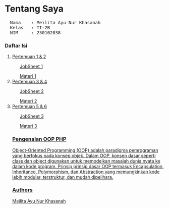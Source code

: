 # Tentang Saya
<pre>
  Nama    : Meilita Ayu Nur Khasanah
  Kelas   : TI-2B
  NIM     : 230102038
</pre>

<h3>Daftar Isi</h3>
<ol>
<li><a href="P.Web_2/Pertemuan1&2">Pertemuan 1 & 2</a></li>
  <ul><a href="P.Web_2/Pertemuan1&2/Jobsheet1">JobSheet 1</ul>
  <ul><a href="P.Web_2/Pertemuan1&2/materi1">Materi 1</ul>
<li><a href="P.Web_2/Pertemuan3&4">Pertemuan 3 & 4</a></li>
  <ul><a href="P.Web_2/Pertemuan3&4/Jobsheet2">JobSheet 2</ul>
  <ul><a href="P.Web_2/Pertemuan3&4/materi2">Materi 2</ul>
<li><a href="P.Web_2/Pertemuan5&6">Pertemuan 5 & 6</a></li>
  <ul><a href="P.Web_2/Pertemuan5&6/Jobsheet3">JobSheet 3</ul>
  <ul><a href="P.Web_2/Pertemuan5&6/materi3">Materi 3</ul>


<h3>Pengenalan OOP PHP</h3>
Object-Oriented Programming (OOP) adalah paradigma pemrograman yang
berfokus pada konsep objek. Dalam OOP, konsep dasar seperti class dan object digunakan untuk memodelkan masalah dunia nyata ke dalam kode program. Prinsip prinsip dasar OOP termasuk Encapsulation, Inheritance, Polymorphism, dan Abstraction yang memungkinkan kode lebih modular, terstruktur, dan mudah dipelihara.

<h3>Authors</h3>
Meilita Ayu Nur Khasanah
